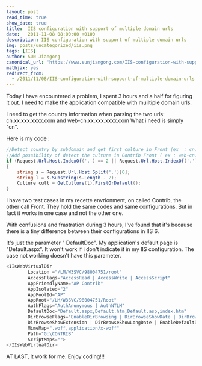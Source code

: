 ```yaml
---
layout: post
read_time: true
show_date: true
title:  IIS configuration with support of multiple domain urls
date:   2011-11-08 08:00:00 +0100
description: IIS configuration with support of multiple domain urls
img: posts/uncategorized/iis.png
tags: [IIS]
author: SUN Jiangong
canonical_url: 'https://www.sunjiangong.com/IIS-configuration-with-support-of-multiple-domain-urls.html'
mathjax: yes
redirect_from:
  - /2011/11/08/IIS-configuration-with-support-of-multiple-domain-urls.html
---
```


Today I have encountered a problem, I spent 3 hours and a half for figuring it out. I need to make the application compatible with muiltiple domain urls. 


I need to get the country information when parsing the two urls: cn.xx.xxx.xxxx.com and web-cn.xx.xxx.xxxx.com
What i need is simply "cn".

<!--more-->

Here is my code : 

```csharp
//Detect country by subdomain and get first culture in Front (ex  : cn.xx.xxx.xxxx.com )
//Add possibility of detect the culture in Contrib Front ( ex : web-cn.xx.xxx.xxxx.com )
if (Request.Url.Host.IndexOf('.') == 2 || Request.Url.Host.IndexOf('.') == 6)
{
	string s = Request.Url.Host.Split('.')[0];
	string l = s.Substring(s.Length - 2);
	Culture cult = GetCulture(l).FirstOrDefault();
}
```

I have two test cases in my recette envrionment, on called Contrib, the other call Front. They hold the same codes and same configurations. But in fact it works in one case and not the other one.

With confusions and frastration during 3 hours, I've found that it's because there is a tiny difference between their configurations in IIS 6.

It's just the parameter " DefaultDoc". My application's default page is "Default.aspx". It won't work if i don't indicate it in my IIS configuration. The case not working doesn't have this parameter. 

```csharp
<IIsWebVirtualDir	
		Location ="/LM/W3SVC/98004751/root"
		AccessFlags="AccessRead | AccessWrite | AccessScript"
		AppFriendlyName="AP Contrib"
		AppIsolated="2"
		AppPoolId="AP"
		AppRoot="/LM/W3SVC/98004751/Root"
		AuthFlags="AuthAnonymous | AuthNTLM"
		DefaultDoc="Default.aspx,Default.htm,Default.asp,index.htm"
		DirBrowseFlags="EnableDirBrowsing | DirBrowseShowDate | DirBrowseShowTime | DirBrowseShowSize | 	
		DirBrowseShowExtension | DirBrowseShowLongDate | EnableDefaultDoc"
		MimeMap=".woff,application/x-woff"
		Path="G:\CONTRIB"
		ScriptMaps="">
</IIsWebVirtualDir>
```

AT LAST, it work for me. Enjoy coding!!!
